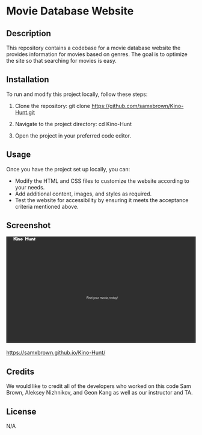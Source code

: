 # Movie Database Website

## Description

This repository contains a codebase for a movie database website the provides information for movies based on genres. The goal is to optimize the site so that searching for movies is easy.

## Installation

To run and modify this project locally, follow these steps:

1. Clone the repository:
git clone https://github.com/samxbrown/Kino-Hunt.git

2. Navigate to the project directory:
cd Kino-Hunt

3. Open the project in your preferred code editor.

## Usage

Once you have the project set up locally, you can:

* Modify the HTML and CSS files to customize the website according to your needs.
* Add additional content, images, and styles as required.
* Test the website for accessibility by ensuring it meets the acceptance criteria mentioned above.

## Screenshot

![Alt text](<Screenshot 2023-07-24 at 8.10.31 PM.png>)

https://samxbrown.github.io/Kino-Hunt/

## Credits

We would like to credit all of the developers who worked on this code Sam Brown, Aleksey Nizhnikov, and Geon Kang as well as our instructor and TA.

## License

N/A